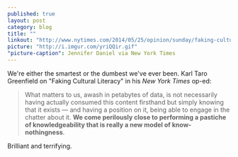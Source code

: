 ```yaml
---
published: true
layout: post
category: blog
title: ""
linkout: "http://www.nytimes.com/2014/05/25/opinion/sunday/faking-cultural-literacy.html?smid=fb-share&_r=0"
picture: "http://i.imgur.com/yriQQir.gif"
"picture-caption": Jennifer Daniel via New York Times
---
```


We're either the smartest or the dumbest we've ever been. Karl Taro Greenfield on "Faking Cultural Literacy" in his *New York Times* op-ed:

> What matters to us, awash in petabytes of data, is not necessarily having actually consumed this content firsthand but simply knowing that it exists — and having a position on it, being able to engage in the chatter about it. **We come perilously close to performing a pastiche of knowledgeability that is really a new model of know-nothingness**.

Brilliant and terrifying.